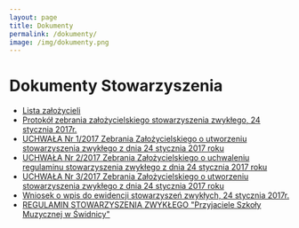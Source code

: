 ```yaml
---
layout: page
title: Dokumenty
permalink: /dokumenty/
image: /img/dokumenty.png
---
```

# Dokumenty Stowarzyszenia

- [Lista założycieli][1]
- [Protokół zebrania założycielskiego stowarzyszenia zwykłego, 24 stycznia 2017r.][2]
- [UCHWAŁA Nr 1/2017 Zebrania Założycielskiego o utworzeniu stowarzyszenia zwykłego z dnia 24 stycznia 2017 roku ][3]
- [UCHWAŁA Nr 2/2017 Zebrania Założycielskiego o uchwaleniu regulaminu stowarzyszenia zwykłego z dnia 24 stycznia 2017 roku ][4]
- [UCHWAŁA Nr 3/2017 Zebrania Założycielskiego o utworzeniu stowarzyszenia zwykłego z dnia 24 stycznia 2017 roku][5]
- [Wniosek o wpis do ewidencji stowarzyszeń zwykłych, 24 stycznia 2017r.][6]
- [REGULAMIN STOWARZYSZENIA ZWYKŁEGO "Przyjaciele Szkoły Muzycznej w Świdnicy"][7]

[1]: /docs/002-Lista_zalozycieli.pdf
[2]: /docs/005-Protokol_zebrania_zalozycielskiego.pdf
[3]: /docs/010-Uchwala_zalozenie_stowarzyszenia.pdf
[4]: /docs/006-Uchwalenie_regulaminu.pdf
[5]: /docs/009-Uchwala_wybor_zarzadu.pdf
[6]: /docs/013-Wzor_wniosku_zarzad.pdf
[7]: /docs/Regulamin_stowarzyszenia-w2.pdf
